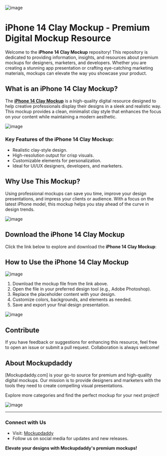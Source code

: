 ![image](https://github.com/user-attachments/assets/17631d89-e943-4fee-856f-8a7f34d47221)

# iPhone 14 Clay Mockup - Premium Digital Mockup Resource

Welcome to the **iPhone 14 Clay Mockup** repository! This repository is dedicated to providing information, insights, and resources about premium mockups for designers, marketers, and developers. Whether you are creating a stunning app presentation or crafting eye-catching marketing materials, mockups can elevate the way you showcase your product.

## What is an iPhone 14 Clay Mockup?

The [**iPhone 14 Clay Mockup**](https://www.mockupdaddy.com/download/iphone-14-clay-mockup) is a high-quality digital resource designed to help creative professionals display their designs in a sleek and realistic way. This mockup provides a clean, minimalist clay style that enhances the focus on your content while maintaining a modern aesthetic.

![image](https://github.com/user-attachments/assets/58d800f8-af52-4eba-ba02-6a4c3ac02e9b)

### Key Features of the iPhone 14 Clay Mockup:
- Realistic clay-style design.
- High-resolution output for crisp visuals.
- Customizable elements for personalization.
- Ideal for UI/UX designers, developers, and marketers.

## Why Use This Mockup?
Using professional mockups can save you time, improve your design presentations, and impress your clients or audience. With a focus on the latest iPhone model, this mockup helps you stay ahead of the curve in design trends.

![image](https://github.com/user-attachments/assets/a5f2523b-04be-4772-9156-deafa3b1c00c)

## Download the iPhone 14 Clay Mockup

Click the link below to explore and download the **iPhone 14 Clay Mockup**:

## How to Use the iPhone 14 Clay Mockup

![image](https://github.com/user-attachments/assets/8f6f9a0d-37ac-47fe-a4ab-5ab528a385c8)

1. Download the mockup file from the link above.
2. Open the file in your preferred design tool (e.g., Adobe Photoshop).
3. Replace the placeholder content with your design.
4. Customize colors, backgrounds, and elements as needed.
5. Save and export your final design presentation.

![image](https://github.com/user-attachments/assets/45ebb9fb-b6ef-464a-ba4a-c05b8aa35c2c)

## Contribute
If you have feedback or suggestions for enhancing this resource, feel free to open an issue or submit a pull request. Collaboration is always welcome!

## About Mockupdaddy
[Mockupdaddy.com] is your go-to source for premium and high-quality digital mockups. Our mission is to provide designers and marketers with the tools they need to create compelling visual presentations.

Explore more categories and find the perfect mockup for your next project!

![image](https://github.com/user-attachments/assets/5453080e-e903-4d45-a8c1-711f7e159552)

---

### Connect with Us
- Visit: [Mockupdaddy](https://www.mockupdaddy.com)
- Follow us on social media for updates and new releases.

**Elevate your designs with Mockupdaddy's premium mockups!**
